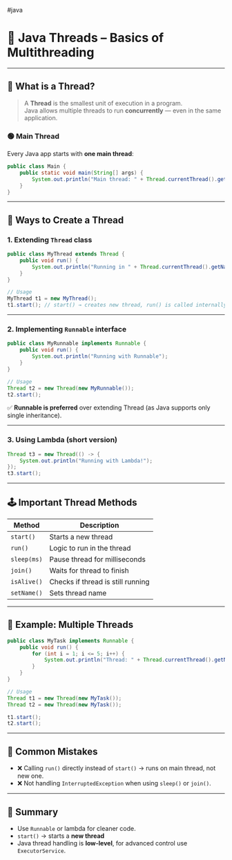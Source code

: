 #java 

# 🧵 Java Threads – Basics of Multithreading

---

## 🧠 What is a Thread?

> A **Thread** is the smallest unit of execution in a program.  
> Java allows multiple threads to run **concurrently** — even in the same application.

### 🟢 Main Thread

Every Java app starts with **one main thread**:

```java
public class Main {
    public static void main(String[] args) {
        System.out.println("Main thread: " + Thread.currentThread().getName());
    }
}
```

---

## 🔧 Ways to Create a Thread

### 1. **Extending `Thread` class**

```java
public class MyThread extends Thread {
    public void run() {
        System.out.println("Running in " + Thread.currentThread().getName());
    }
}

// Usage
MyThread t1 = new MyThread();
t1.start(); // start() → creates new thread, run() is called internally
```

---

### 2. **Implementing `Runnable` interface**

```java
public class MyRunnable implements Runnable {
    public void run() {
        System.out.println("Running with Runnable");
    }
}

// Usage
Thread t2 = new Thread(new MyRunnable());
t2.start();
```

✅ **Runnable is preferred** over extending Thread (as Java supports only single inheritance).

---

### 3. **Using Lambda (short version)**

```java
Thread t3 = new Thread(() -> {
    System.out.println("Running with Lambda!");
});
t3.start();
```

---

## 🕹️ Important Thread Methods

|Method|Description|
|---|---|
|`start()`|Starts a new thread|
|`run()`|Logic to run in the thread|
|`sleep(ms)`|Pause thread for milliseconds|
|`join()`|Waits for thread to finish|
|`isAlive()`|Checks if thread is still running|
|`setName()`|Sets thread name|

---

## 🧪 Example: Multiple Threads

```java
public class MyTask implements Runnable {
    public void run() {
        for (int i = 1; i <= 5; i++) {
            System.out.println("Thread: " + Thread.currentThread().getName() + " → " + i);
        }
    }
}

// Usage
Thread t1 = new Thread(new MyTask());
Thread t2 = new Thread(new MyTask());

t1.start();
t2.start();
```

---

## 🚫 Common Mistakes

- ❌ Calling `run()` directly instead of `start()` → runs on main thread, not new one.
- ❌ Not handling `InterruptedException` when using `sleep()` or `join()`.

---

## 🧠 Summary

- Use `Runnable` or lambda for cleaner code.
- `start()` → starts a **new thread**
- Java thread handling is **low-level**, for advanced control use `ExecutorService`.